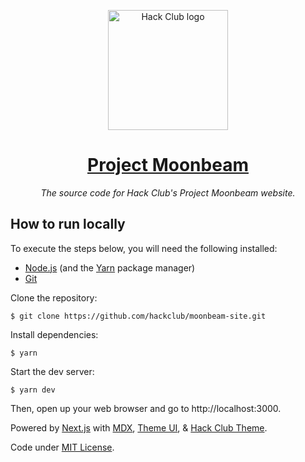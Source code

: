 <p align="center"><img width="192" alt="Hack Club logo" src="https://moonbeam.hackclub.com/moon.png"></p>
<h1 align="center"><a href="https://moonbeam.hackclub.com/">Project Moonbeam</a></h1>
<p align="center"><i>The source code for Hack Club's Project Moonbeam website.</i></p>

## How to run locally

To execute the steps below, you will need the following installed:

- [Node.js](https://nodejs.org/en/) (and the [Yarn](https://yarn.com) package manager)
- [Git](https://git-scm.com/)

Clone the repository:

    $ git clone https://github.com/hackclub/moonbeam-site.git

Install dependencies:

    $ yarn

Start the dev server:

    $ yarn dev

Then, open up your web browser and go to http://localhost:3000.

Powered by [Next.js](https://nextjs.org) with [MDX](https://mdxjs.com), [Theme UI](https://theme-ui.com), & [Hack Club Theme](https://theme.hackclub.com).

Code under [MIT License](LICENSE.md).
